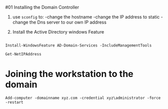 #01 Installing the Domain Controller

1. use `sconfig` to:
-change the hostname
-change the IP address to static
-change the Dns server to our own IP address

2. Install the Active Directory windows Feature

```

Install-WindowsFeature AD-Domain-Services -IncludeManagementTools

```

```
Get-NetIPAddress
```

# Joining the workstation to the domain
```
Add-computer -domainname xyz.com -credential xyz\administrator -force -restart

```
